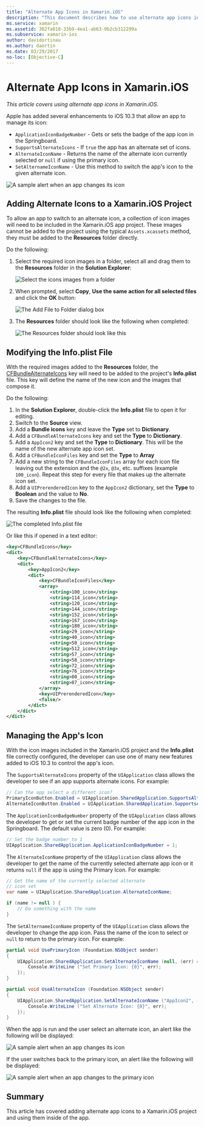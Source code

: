 ```yaml
---
title: "Alternate App Icons in Xamarin.iOS"
description: "This document describes how to use alternate app icons in Xamarin.iOS. It discusses how to add these icons to a Xamarin.iOS project, how to modify the Info.plist file, and how to manage the app's icon programmatically."
ms.service: xamarin
ms.assetid: 302fa818-33b9-4ea1-ab63-0b2cb312299a
ms.subservice: xamarin-ios
author: davidortinau
ms.author: daortin
ms.date: 03/29/2017
no-loc: [Objective-C]
---
```


# Alternate App Icons in Xamarin.iOS

_This article covers using alternate app icons in Xamarin.iOS._

Apple has added several enhancements to iOS 10.3 that allow an app to manage its icon:

- `ApplicationIconBadgeNumber` - Gets or sets the badge of the app icon in the Springboard.
- `SupportsAlternateIcons` - If `true` the app has an alternate set of icons.
- `AlternateIconName` - Returns the name of the alternate icon currently selected or `null` if using the primary icon.
- `SetAlternameIconName` - Use this method to switch the app's icon to the given alternate icon.

![A sample alert when an app changes its icon](alternate-app-icons-images/icons04.png)

<a name="Adding-Alternate-Icons"></a>

## Adding Alternate Icons to a Xamarin.iOS Project

To allow an app to switch to an alternate icon, a collection of icon images will need to be included in the Xamarin.iOS app project. These images cannot be added to the project using the typical `Assets.xcassets` method, they must be added to the **Resources** folder directly.

Do the following:

1. Select the required icon images in a folder, select all and drag them to the **Resources** folder in the **Solution Explorer**:

    ![Select the icons images from a folder](alternate-app-icons-images/icons00.png)

2. When prompted, select **Copy**, **Use the same action for all selected files** and click the **OK** button:

    ![The Add File to Folder dialog box](alternate-app-icons-images/icons02.png)

3. The **Resources** folder should look like the following when completed:

    ![The Resources folder should look like this](alternate-app-icons-images/icons01.png)

<a name="Modifying-the-Info.plist-File"></a>

## Modifying the Info.plist File

With the required images added to the **Resources** folder, the [CFBundleAlternateIcons](https://developer.apple.com/library/content/documentation/General/Reference/InfoPlistKeyReference/Articles/CoreFoundationKeys.html#//apple_ref/doc/uid/TP40009249-SW13) key will need to be added to the project's **Info.plist** file. This key will define the name of the new icon and the images that compose it.

Do the following:

1. In the **Solution Explorer**, double-click the **Info.plist** file to open it for editing.
2. Switch to the **Source** view.
3. Add a **Bundle icons** key and leave the **Type** set to **Dictionary**.
4. Add a `CFBundleAlternateIcons` key and set the **Type** to **Dictionary**.
5. Add a `AppIcon2` key and set the **Type** to **Dictionary**. This will be the name of the new alternate app icon set.
6. Add a `CFBundleIconFiles` key and set the **Type** to **Array**
7. Add a new string to the `CFBundleIconFiles` array for each icon file leaving out the extension and the `@2x`, `@3x`, etc. suffixes (example `100_icon`). Repeat this step for every file that makes up the alternate icon set.
8. Add a `UIPrerenderedIcon` key to the `AppIcon2` dictionary, set the **Type** to **Boolean** and the value to **No**.
9. Save the changes to the file.

The resulting **Info.plist** file should look like the following when completed:

![The completed Info.plist file](alternate-app-icons-images/icons03.png)

Or like this if opened in a text editor:

```xml
<key>CFBundleIcons</key>
<dict>
    <key>CFBundleAlternateIcons</key>
    <dict>
        <key>AppIcon2</key>
        <dict>
            <key>CFBundleIconFiles</key>
            <array>
                <string>100_icon</string>
                <string>114_icon</string>
                <string>120_icon</string>
                <string>144_icon</string>
                <string>152_icon</string>
                <string>167_icon</string>
                <string>180_icon</string>
                <string>29_icon</string>
                <string>40_icon</string>
                <string>50_icon</string>
                <string>512_icon</string>
                <string>57_icon</string>
                <string>58_icon</string>
                <string>72_icon</string>
                <string>76_icon</string>
                <string>80_icon</string>
                <string>87_icon</string>
            </array>
            <key>UIPrerenderedIcon</key>
            <false/>
        </dict>
    </dict>
</dict>
```

<a name="Managing-the-Apps-Icon"></a>

## Managing the App's Icon

With the icon images included in the Xamarin.iOS project and the **Info.plist** file correctly configured, the developer can use one of many new features added to iOS 10.3 to control the app's icon.

The `SupportsAlternateIcons` property of the `UIApplication` class allows the developer to see if an app supports alternate icons. For example:

```csharp
// Can the app select a different icon?
PrimaryIconButton.Enabled = UIApplication.SharedApplication.SupportsAlternateIcons;
AlternateIconButton.Enabled = UIApplication.SharedApplication.SupportsAlternateIcons;
```

The `ApplicationIconBadgeNumber` property of the `UIApplication` class allows the developer to get or set the current badge number of the app icon in the Springboard. The default value is zero (0). For example:

```csharp
// Set the badge number to 1
UIApplication.SharedApplication.ApplicationIconBadgeNumber = 1;
```

The `AlternateIconName` property of the `UIApplication` class allows the developer to get the name of the currently selected alternate app icon or it returns `null` if the app is using the Primary Icon. For example:

```csharp
// Get the name of the currently selected alternate
// icon set
var name = UIApplication.SharedApplication.AlternateIconName;

if (name != null ) {
    // Do something with the name
}
```

The `SetAlternameIconName` property of the `UIApplication` class allows the developer to change the app icon. Pass the name of the icon to select or `null` to return to the primary icon. For example:

```csharp
partial void UsePrimaryIcon (Foundation.NSObject sender)
{
    UIApplication.SharedApplication.SetAlternateIconName (null, (err) => {
        Console.WriteLine ("Set Primary Icon: {0}", err);
    });
}

partial void UseAlternateIcon (Foundation.NSObject sender)
{
    UIApplication.SharedApplication.SetAlternateIconName ("AppIcon2", (err) => {
        Console.WriteLine ("Set Alternate Icon: {0}", err);
    });
}
```

When the app is run and the user select an alternate icon, an alert like the following will be displayed:

![A sample alert when an app changes its icon](alternate-app-icons-images/icons04.png)

If the user switches back to the primary icon, an alert like the following will be displayed:

![A sample alert when an app changes to the primary icon](alternate-app-icons-images/icons05.png)

<a name="Summary"></a>

## Summary

This article has covered adding alternate app icons to a Xamarin.iOS project and using them inside of the app.

